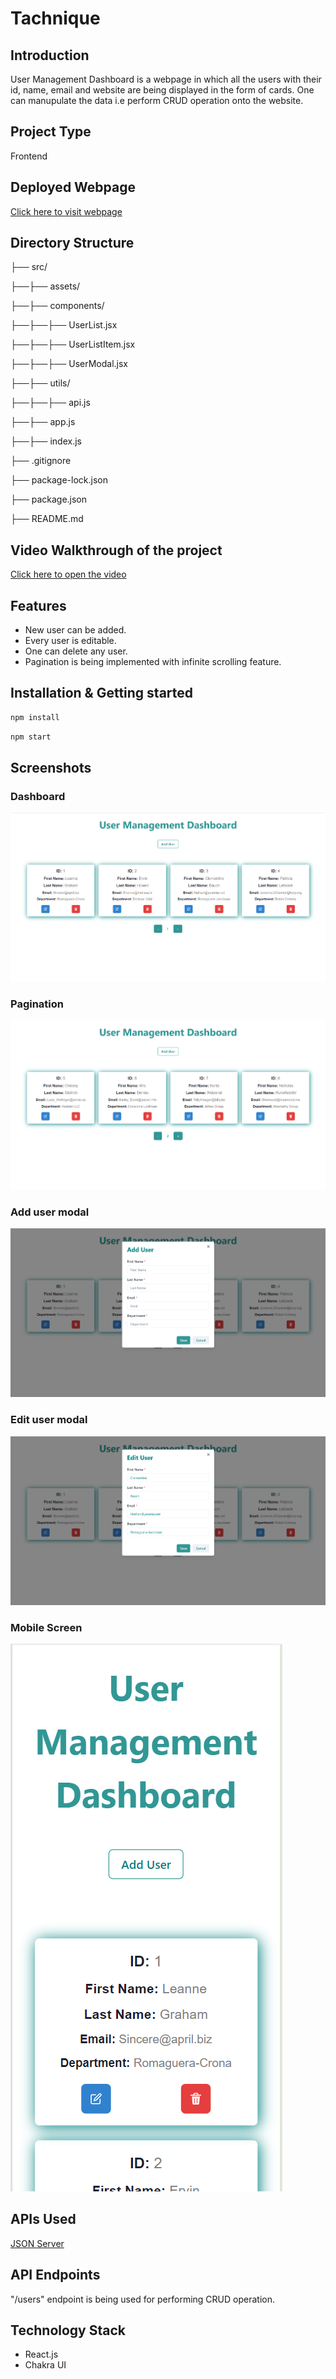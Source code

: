 # Tachnique

## Introduction
User Management Dashboard is a webpage in which all the users with their id, name, email and website are being displayed in the form of cards. One can manupulate the data i.e perform CRUD operation onto the website.  

## Project Type

Frontend 

## Deployed Webpage

[Click here to visit webpage](https://user-rho-eight.vercel.app/)

## Directory Structure

├── src/

├──├── assets/

├──├── components/

├──├──├── UserList.jsx

├──├──├── UserListItem.jsx

├──├──├── UserModal.jsx

├──├── utils/

├──├──├── api.js

├──├── app.js

├──├── index.js

├── .gitignore

├── package-lock.json

├── package.json

├── README.md

## Video Walkthrough of the project

[Click here to open the video](https://drive.google.com/file/d/15Be3c8RmQCd9ftz6CxcLpzIF1W2LDzgg/view?usp=sharing)

## Features

- New user can be added.
- Every user is editable.
- One can delete any user.
- Pagination is being implemented with infinite scrolling feature.

## Installation & Getting started

```bash
npm install 
```

```bash
npm start
```

## Screenshots

### Dashboard

![DashBoard](./user/src/assets/DashBoard.png)

### Pagination

![Pagination](./user/src/assets/DashBoard_after_scroll.png)

### Add user modal

![Add user modal](./user/src/assets/Add_modal.png)

### Edit user modal

![Edit user modal](./user/src/assets/Edit_modal.png)

### Mobile Screen

![Mobile Screen](./user/src/assets/Mobile_screen.png)

## APIs Used

[JSON Server](https://jsonplaceholder.typicode.com/)

## API Endpoints

"/users" endpoint is being used for performing CRUD operation.

## Technology Stack

- React.js
- Chakra UI
